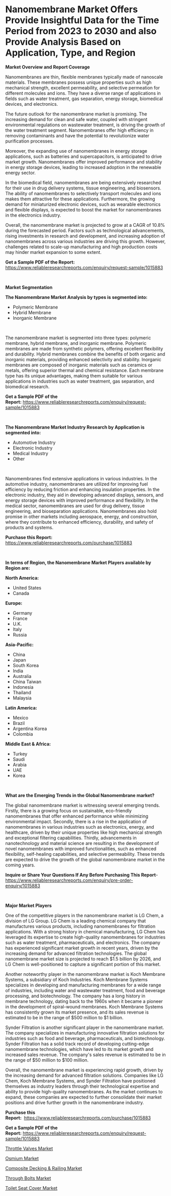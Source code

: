 <p><h1>Nanomembrane Market Offers Provide Insightful Data for the Time Period from 2023 to 2030 and also Provide Analysis Based on Application, Type, and Region</h1></p><p><strong>Market Overview and Report Coverage</strong></p>
<p><p>Nanomembranes are thin, flexible membranes typically made of nanoscale materials. These membranes possess unique properties such as high mechanical strength, excellent permeability, and selective permeation for different molecules and ions. They have a diverse range of applications in fields such as water treatment, gas separation, energy storage, biomedical devices, and electronics.</p><p>The future outlook for the nanomembrane market is promising. The increasing demand for clean and safe water, coupled with stringent environmental regulations on wastewater treatment, is driving the growth of the water treatment segment. Nanomembranes offer high efficiency in removing contaminants and have the potential to revolutionize water purification processes.</p><p>Moreover, the expanding use of nanomembranes in energy storage applications, such as batteries and supercapacitors, is anticipated to drive market growth. Nanomembranes offer improved performance and stability in energy storage devices, leading to increased adoption in the renewable energy sector.</p><p>In the biomedical field, nanomembranes are being extensively researched for their use in drug delivery systems, tissue engineering, and biosensors. The ability of nanomembranes to selectively transport molecules and ions makes them attractive for these applications. Furthermore, the growing demand for miniaturized electronic devices, such as wearable electronics and flexible displays, is expected to boost the market for nanomembranes in the electronics industry.</p><p>Overall, the nanomembrane market is projected to grow at a CAGR of 10.8% during the forecasted period. Factors such as technological advancements, rising investments in research and development, and increasing adoption of nanomembranes across various industries are driving this growth. However, challenges related to scale-up manufacturing and high production costs may hinder market expansion to some extent.</p></p>
<p><strong>Get a Sample PDF of the Report:</strong> <a href="https://www.reliableresearchreports.com/enquiry/request-sample/1015883">https://www.reliableresearchreports.com/enquiry/request-sample/1015883</a></p>
<p>&nbsp;</p>
<p><strong>Market Segmentation</strong></p>
<p><strong>The Nanomembrane Market Analysis by types is segmented into:</strong></p>
<p><ul><li>Polymeric Membrane</li><li>Hybrid Membrane</li><li>Inorganic Membrane</li></ul></p>
<p>&nbsp;</p>
<p><p>The nanomembrane market is segmented into three types: polymeric membrane, hybrid membrane, and inorganic membrane. Polymeric membranes are made from synthetic polymers, offering excellent flexibility and durability. Hybrid membranes combine the benefits of both organic and inorganic materials, providing enhanced selectivity and stability. Inorganic membranes are composed of inorganic materials such as ceramics or metals, offering superior thermal and chemical resistance. Each membrane type has its unique advantages, making them suitable for various applications in industries such as water treatment, gas separation, and biomedical research.</p></p>
<p><strong>Get a Sample PDF of the Report:</strong>&nbsp;<a href="https://www.reliableresearchreports.com/enquiry/request-sample/1015883">https://www.reliableresearchreports.com/enquiry/request-sample/1015883</a></p>
<p>&nbsp;</p>
<p><strong>The Nanomembrane Market Industry Research by Application is segmented into:</strong></p>
<p><ul><li>Automotive Industry</li><li>Electronic Industry</li><li>Medical Industry</li><li>Other</li></ul></p>
<p>&nbsp;</p>
<p><p>Nanomembranes find extensive applications in various industries. In the automotive industry, nanomembranes are utilized for improving fuel efficiency by reducing friction and enhancing insulation properties. In the electronic industry, they aid in developing advanced displays, sensors, and energy storage devices with improved performance and flexibility. In the medical sector, nanomembranes are used for drug delivery, tissue engineering, and bioseparation applications. Nanomembranes also hold promise in other markets including aerospace, energy, and construction, where they contribute to enhanced efficiency, durability, and safety of products and systems.</p></p>
<p><strong>Purchase this Report:</strong>&nbsp; <a href="https://www.reliableresearchreports.com/purchase/1015883">https://www.reliableresearchreports.com/purchase/1015883</a></p>
<p>&nbsp;</p>
<p><strong>In terms of Region, the Nanomembrane Market Players available by Region are:</strong></p>
<p>
    <p> <strong> North America: </strong>
        <ul>
            <li>United States</li>
            <li>Canada</li>
        </ul>
        </p> 
    <p> <strong> Europe: </strong>
        <ul>
            <li>Germany</li>
            <li>France</li>
            <li>U.K.</li>
            <li>Italy</li>
            <li>Russia</li>
        </ul>
        </p> 
    <p> <strong> Asia-Pacific: </strong>
        <ul>
            <li>China</li>
            <li>Japan</li>
            <li>South Korea</li>
            <li>India</li>
            <li>Australia</li>
            <li>China Taiwan</li>
            <li>Indonesia</li>
            <li>Thailand</li>
            <li>Malaysia</li>
        </ul>
        </p> 
    <p> <strong> Latin America: </strong>
        <ul>
            <li>Mexico</li>
            <li>Brazil</li>
            <li>Argentina Korea</li>
            <li>Colombia</li>
        </ul>
        </p> 
    <p> <strong> Middle East & Africa: </strong>
        <ul>
            <li>Turkey</li>
            <li>Saudi</li>
            <li>Arabia</li>
            <li>UAE</li>
            <li>Korea</li>
        </ul>
    </p>
    </p>
<p>&nbsp;</p>
<p><strong>What are the Emerging Trends in the Global Nanomembrane market?</strong></p>
<p><p>The global nanomembrane market is witnessing several emerging trends. Firstly, there is a growing focus on sustainable, eco-friendly nanomembranes that offer enhanced performance while minimizing environmental impact. Secondly, there is a rise in the application of nanomembranes in various industries such as electronics, energy, and healthcare, driven by their unique properties like high mechanical strength and exceptional filtering capabilities. Thirdly, advancements in nanotechnology and material science are resulting in the development of novel nanomembranes with improved functionalities, such as enhanced flexibility, self-healing capabilities, and selective permeability. These trends are expected to drive the growth of the global nanomembrane market in the coming years.</p></p>
<p><strong>Inquire or Share Your Questions If Any Before Purchasing This Report</strong>- <a href="https://www.reliableresearchreports.com/enquiry/pre-order-enquiry/1015883">https://www.reliableresearchreports.com/enquiry/pre-order-enquiry/1015883</a></p>
<p>&nbsp;</p>
<p><strong>Major Market Players</strong></p>
<p><p>One of the competitive players in the nanomembrane market is LG Chem, a division of LG Group. LG Chem is a leading chemical company that manufactures various products, including nanomembranes for filtration applications. With a strong history in chemical manufacturing, LG Chem has leveraged its expertise to create high-quality nanomembranes for industries such as water treatment, pharmaceuticals, and electronics. The company has experienced significant market growth in recent years, driven by the increasing demand for advanced filtration technologies. The global nanomembrane market size is projected to reach $1.5 billion by 2026, and LG Chem is well-positioned to capture a significant portion of this market.</p><p>Another noteworthy player in the nanomembrane market is Koch Membrane Systems, a subsidiary of Koch Industries. Koch Membrane Systems specializes in developing and manufacturing membranes for a wide range of industries, including water and wastewater treatment, food and beverage processing, and biotechnology. The company has a long history in membrane technology, dating back to the 1960s when it became a pioneer in the development of spiral-wound membranes. Koch Membrane Systems has consistently grown its market presence, and its sales revenue is estimated to be in the range of $500 million to $1 billion.</p><p>Synder Filtration is another significant player in the nanomembrane market. The company specializes in manufacturing innovative filtration solutions for industries such as food and beverage, pharmaceuticals, and biotechnology. Synder Filtration has a solid track record of developing cutting-edge nanomembrane technologies, which have led to its market growth and increased sales revenue. The company's sales revenue is estimated to be in the range of $50 million to $100 million.</p><p>Overall, the nanomembrane market is experiencing rapid growth, driven by the increasing demand for advanced filtration solutions. Companies like LG Chem, Koch Membrane Systems, and Synder Filtration have positioned themselves as industry leaders through their technological expertise and ability to provide high-quality nanomembranes. As the market continues to expand, these companies are expected to further consolidate their market positions and drive further growth in the nanomembrane industry.</p></p>
<p><strong>Purchase this Report:</strong>&nbsp;&nbsp;<a href="https://www.reliableresearchreports.com/purchase/1015883">https://www.reliableresearchreports.com/purchase/1015883</a></p>
<p></p>
<p><strong>Get a Sample PDF of the Report:</strong>&nbsp;<a href="https://www.reliableresearchreports.com/enquiry/request-sample/1015883">https://www.reliableresearchreports.com/enquiry/request-sample/1015883</a></p>
<p><p><a href="https://medium.com/@viksingh034/throttle-valves-market-furnishes-information-on-market-share-market-trends-and-market-growth-c06323c69574">Throttle Valves Market</a></p><p><a href="https://github.com/rahu1502/Market-Research-Report-List-1/blob/main/osmium-market.md">Osmium Market</a></p><p><a href="https://github.com/rahu1505/Market-Research-Report-List-1/blob/main/composite-decking-railing-market.md">Composite Decking & Railing Market</a></p><p><a href="https://medium.com/@the.strong.zer0/through-bolts-market-analysis-and-sze-forecasted-for-period-from-2023-to-2030-8d4a6a201dfa">Through Bolts Market</a></p><p><a href="https://medium.com/@nilltanay7548659/toilet-seat-cover-market-outlook-industry-overview-and-forecast-2023-to-2030-5d1b47aa74da">Toilet Seat Cover Market</a></p></p>